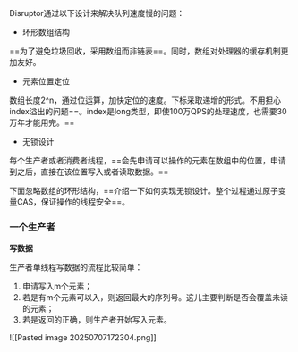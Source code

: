 
Disruptor通过以下设计来解决队列速度慢的问题：

- 环形数组结构

==为了避免垃圾回收，采用数组而非链表==。同时，数组对处理器的缓存机制更加友好。

- 元素位置定位

数组长度2^n，通过位运算，加快定位的速度。下标采取递增的形式。不用担心index溢出的问题==。index是long类型，即使100万QPS的处理速度，也需要30万年才能用完。==

- 无锁设计

每个生产者或者消费者线程，==会先申请可以操作的元素在数组中的位置，申请到之后，直接在该位置写入或者读取数据。==

下面忽略数组的环形结构，==介绍一下如何实现无锁设计。整个过程通过原子变量CAS，保证操作的线程安全==。

### 一个生产者

**写数据**

生产者单线程写数据的流程比较简单：

1. 申请写入m个元素；
2. 若是有m个元素可以入，则返回最大的序列号。这儿主要判断是否会覆盖未读的元素；
3. 若是返回的正确，则生产者开始写入元素。

![[Pasted image 20250707172304.png]]
